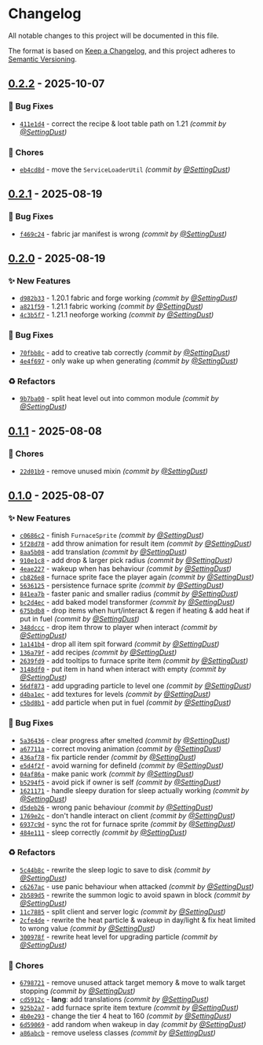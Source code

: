 # Changelog
All notable changes to this project will be documented in this file.

The format is based on [Keep a Changelog](https://keepachangelog.com/en/1.0.0/),
and this project adheres to [Semantic Versioning](https://semver.org/spec/v2.0.0.html).

## [0.2.2] - 2025-10-07
### :bug: Bug Fixes
- [`411e1d4`](https://github.com/CalypsoNebula/CalypsosMobs/commit/411e1d4a8109377edec91c068d20adc3cc394d64) - correct the recipe & loot table path on 1.21 *(commit by [@SettingDust](https://github.com/SettingDust))*

### :wrench: Chores
- [`eb4cd8d`](https://github.com/CalypsoNebula/CalypsosMobs/commit/eb4cd8d49aa8819f8a5972fc991ed37cd3aa4781) - move the `ServiceLoaderUtil` *(commit by [@SettingDust](https://github.com/SettingDust))*


## [0.2.1] - 2025-08-19
### :bug: Bug Fixes
- [`f469c24`](https://github.com/SettingDust/CalypsosMobs/commit/f469c242d12ad1f5373542e4f5352922e13813f5) - fabric jar manifest is wrong *(commit by [@SettingDust](https://github.com/SettingDust))*


## [0.2.0] - 2025-08-19
### :sparkles: New Features
- [`d982b33`](https://github.com/SettingDust/CalypsosMobs/commit/d982b33a9a6d6602f2d7edd99cf71e0674728fed) - 1.20.1 fabric and forge working *(commit by [@SettingDust](https://github.com/SettingDust))*
- [`a821f59`](https://github.com/SettingDust/CalypsosMobs/commit/a821f59ff9cee6192ac77e40a55f233a6a71663d) - 1.21.1 fabric working *(commit by [@SettingDust](https://github.com/SettingDust))*
- [`4c3b5f7`](https://github.com/SettingDust/CalypsosMobs/commit/4c3b5f74acf8d914bfcee21660c303c0ea2b9edd) - 1.21.1 neoforge working *(commit by [@SettingDust](https://github.com/SettingDust))*

### :bug: Bug Fixes
- [`70fbb8c`](https://github.com/SettingDust/CalypsosMobs/commit/70fbb8c3049e093595da067cb9486f559b29be5e) - add to creative tab correctly *(commit by [@SettingDust](https://github.com/SettingDust))*
- [`4e4f697`](https://github.com/SettingDust/CalypsosMobs/commit/4e4f697c2e01a6d98d6ee0a2393111f5b3f59922) - only wake up when generating *(commit by [@SettingDust](https://github.com/SettingDust))*

### :recycle: Refactors
- [`9b7ba00`](https://github.com/SettingDust/CalypsosMobs/commit/9b7ba002d2bc2fdb7f056f47718de61becb137c3) - split heat level out into common module *(commit by [@SettingDust](https://github.com/SettingDust))*


## [0.1.1] - 2025-08-08
### :wrench: Chores
- [`22d01b9`](https://github.com/SettingDust/CalypsosMobs/commit/22d01b9e33b84c8f03ef65aea2d965fd8c5a69a0) - remove unused mixin *(commit by [@SettingDust](https://github.com/SettingDust))*


## [0.1.0] - 2025-08-07
### :sparkles: New Features
- [`c0686c2`](https://github.com/SettingDust/CalypsosMobs/commit/c0686c292e4fbc82875c060c4bf3ab5141f80105) - finish `FurnaceSprite` *(commit by [@SettingDust](https://github.com/SettingDust))*
- [`5f28d78`](https://github.com/SettingDust/CalypsosMobs/commit/5f28d786bb5817f77006330d3e08021a25b09bd5) - add throw animation for result item *(commit by [@SettingDust](https://github.com/SettingDust))*
- [`8aa5b08`](https://github.com/SettingDust/CalypsosMobs/commit/8aa5b081eade2bd81e159f4ae706959f75f215e9) - add translation *(commit by [@SettingDust](https://github.com/SettingDust))*
- [`910e1c8`](https://github.com/SettingDust/CalypsosMobs/commit/910e1c8b6e01121b0a23253c0dc32236912684a7) - add drop & larger pick radius *(commit by [@SettingDust](https://github.com/SettingDust))*
- [`4eae227`](https://github.com/SettingDust/CalypsosMobs/commit/4eae227ceef5128d90912a080897712a298878e5) - wakeup when has behaviour *(commit by [@SettingDust](https://github.com/SettingDust))*
- [`cb826e8`](https://github.com/SettingDust/CalypsosMobs/commit/cb826e83888c567b95796975114b0288520f23f2) - furnace sprite face the player again *(commit by [@SettingDust](https://github.com/SettingDust))*
- [`5636125`](https://github.com/SettingDust/CalypsosMobs/commit/56361256b2001465e5e7b94f138b997336025031) - persistence furnace sprite *(commit by [@SettingDust](https://github.com/SettingDust))*
- [`841ea7b`](https://github.com/SettingDust/CalypsosMobs/commit/841ea7bde380b4cd374ef83e819085d3c62b5777) - faster panic and smaller radius *(commit by [@SettingDust](https://github.com/SettingDust))*
- [`bc2d4ec`](https://github.com/SettingDust/CalypsosMobs/commit/bc2d4ec4b924dd2b0d659a0eb7d4210fa06fa2d4) - add baked model transformer *(commit by [@SettingDust](https://github.com/SettingDust))*
- [`675bdb8`](https://github.com/SettingDust/CalypsosMobs/commit/675bdb8d7700f727ee15d53b29ce45de6bf39125) - drop items when hurt/interact & regen if heating & add heat if put in fuel *(commit by [@SettingDust](https://github.com/SettingDust))*
- [`348dccc`](https://github.com/SettingDust/CalypsosMobs/commit/348dcccdd7a7515b993dde6a093c9c48e6d79b8f) - drop item throw to player when interact *(commit by [@SettingDust](https://github.com/SettingDust))*
- [`1a141b4`](https://github.com/SettingDust/CalypsosMobs/commit/1a141b47bb38ace5605fbbef61152eb61442fcb5) - drop all item spit forward *(commit by [@SettingDust](https://github.com/SettingDust))*
- [`136a79f`](https://github.com/SettingDust/CalypsosMobs/commit/136a79fea2bc240f637d505b102545f042fdd305) - add recipes *(commit by [@SettingDust](https://github.com/SettingDust))*
- [`2639fd9`](https://github.com/SettingDust/CalypsosMobs/commit/2639fd9b937dd8eff1c89a4f88759858b1e2793a) - add tooltips to furnace sprite item *(commit by [@SettingDust](https://github.com/SettingDust))*
- [`3148df0`](https://github.com/SettingDust/CalypsosMobs/commit/3148df0e13a8869a900463024b0f45e22c6b65ed) - put item in hand when interact with empty *(commit by [@SettingDust](https://github.com/SettingDust))*
- [`56df873`](https://github.com/SettingDust/CalypsosMobs/commit/56df873e2614cf284bf4336ce04c5f169703542e) - add upgrading particle to level one *(commit by [@SettingDust](https://github.com/SettingDust))*
- [`d4ba1ec`](https://github.com/SettingDust/CalypsosMobs/commit/d4ba1ec381b8224490e61b60caeec912005aa45f) - add textures for levels *(commit by [@SettingDust](https://github.com/SettingDust))*
- [`c5bd8b1`](https://github.com/SettingDust/CalypsosMobs/commit/c5bd8b1bfc10a2e36edc30616677eebbfbb83e52) - add particle when put in fuel *(commit by [@SettingDust](https://github.com/SettingDust))*

### :bug: Bug Fixes
- [`5a36436`](https://github.com/SettingDust/CalypsosMobs/commit/5a364364a2998e88c779f3519b89b8f944412cf7) - clear progress after smelted *(commit by [@SettingDust](https://github.com/SettingDust))*
- [`a67711a`](https://github.com/SettingDust/CalypsosMobs/commit/a67711ad4df39d0480f54f3f8d7b11942c619511) - correct moving animation *(commit by [@SettingDust](https://github.com/SettingDust))*
- [`436af78`](https://github.com/SettingDust/CalypsosMobs/commit/436af78d15b4331c769a943f0799bca5cfd86776) - fix particle render *(commit by [@SettingDust](https://github.com/SettingDust))*
- [`e5d4f2f`](https://github.com/SettingDust/CalypsosMobs/commit/e5d4f2fc3b9a2f36c2c650dabe27e1fce9291b78) - avoid warning for defineId *(commit by [@SettingDust](https://github.com/SettingDust))*
- [`04af86a`](https://github.com/SettingDust/CalypsosMobs/commit/04af86a3cd140edd43ac814d552e688ff926de58) - make panic work *(commit by [@SettingDust](https://github.com/SettingDust))*
- [`b5294f5`](https://github.com/SettingDust/CalypsosMobs/commit/b5294f57cbb04b339a1954a8bd3057f465b82b5c) - avoid pick if owner is self *(commit by [@SettingDust](https://github.com/SettingDust))*
- [`1621171`](https://github.com/SettingDust/CalypsosMobs/commit/1621171a01c5814331e391cc975f022c7f7fd113) - handle sleepy duration for sleep actually working *(commit by [@SettingDust](https://github.com/SettingDust))*
- [`d5deb26`](https://github.com/SettingDust/CalypsosMobs/commit/d5deb26517de1e319c7519c2f5f47d9bc404a17e) - wrong panic behaviour *(commit by [@SettingDust](https://github.com/SettingDust))*
- [`1769e2c`](https://github.com/SettingDust/CalypsosMobs/commit/1769e2cd0371eadac198875e2ab5ef78dbb8e8da) - don't handle interact on client *(commit by [@SettingDust](https://github.com/SettingDust))*
- [`6937c9d`](https://github.com/SettingDust/CalypsosMobs/commit/6937c9d87716f45014d57db744ca54accd17ae1a) - sync the rot for furnace sprite *(commit by [@SettingDust](https://github.com/SettingDust))*
- [`484e111`](https://github.com/SettingDust/CalypsosMobs/commit/484e111e5037b52000ccbec669e6d5276180f331) - sleep correctly *(commit by [@SettingDust](https://github.com/SettingDust))*

### :recycle: Refactors
- [`5c44b8c`](https://github.com/SettingDust/CalypsosMobs/commit/5c44b8c22bc4ae74a7cfcc4653a8cbd71d931482) - rewrite the sleep logic to save to disk *(commit by [@SettingDust](https://github.com/SettingDust))*
- [`c6267ac`](https://github.com/SettingDust/CalypsosMobs/commit/c6267ac5348188e77cddad498a3f637b284df9c4) - use panic behaviour when attacked *(commit by [@SettingDust](https://github.com/SettingDust))*
- [`2b589d5`](https://github.com/SettingDust/CalypsosMobs/commit/2b589d513023297dbb6a54f5d695c20c74f958f7) - rewrite the summon logic to avoid spawn in block *(commit by [@SettingDust](https://github.com/SettingDust))*
- [`11c7885`](https://github.com/SettingDust/CalypsosMobs/commit/11c78855768f503bfacf557eab56bbefdaa4feb5) - split client and server logic *(commit by [@SettingDust](https://github.com/SettingDust))*
- [`2cfe4de`](https://github.com/SettingDust/CalypsosMobs/commit/2cfe4deb9e14357716af1de89f6674d070821c14) - rewrite the heat particle & wakeup in day/light & fix heat limited to wrong value *(commit by [@SettingDust](https://github.com/SettingDust))*
- [`300978f`](https://github.com/SettingDust/CalypsosMobs/commit/300978f98ee49c20c86f5c93478398cd9752e2d4) - rewrite heat level for upgrading particle *(commit by [@SettingDust](https://github.com/SettingDust))*

### :wrench: Chores
- [`6798721`](https://github.com/SettingDust/CalypsosMobs/commit/6798721f3acfd73361a3d1d002682fe626e57c6b) - remove unused attack target memory & move to walk target stopping *(commit by [@SettingDust](https://github.com/SettingDust))*
- [`cd5912c`](https://github.com/SettingDust/CalypsosMobs/commit/cd5912c957a818876140beeef8fdd45aba901825) - **lang**: add translations *(commit by [@SettingDust](https://github.com/SettingDust))*
- [`925b2a7`](https://github.com/SettingDust/CalypsosMobs/commit/925b2a7c4841f4dd791f6f11475b86e888081659) - add furnace sprite item texture *(commit by [@SettingDust](https://github.com/SettingDust))*
- [`4b0e293`](https://github.com/SettingDust/CalypsosMobs/commit/4b0e293e734ff97b481aa6fcf3f77b398980dc6f) - change the tier 4 heat to 160 *(commit by [@SettingDust](https://github.com/SettingDust))*
- [`6d59069`](https://github.com/SettingDust/CalypsosMobs/commit/6d590699dce731b9c0fa24d95bba843579b87fdf) - add random when wakeup in day *(commit by [@SettingDust](https://github.com/SettingDust))*
- [`a86abcb`](https://github.com/SettingDust/CalypsosMobs/commit/a86abcbac5d6fc0cd98ecf6a43fe89294d13c96b) - remove useless classes *(commit by [@SettingDust](https://github.com/SettingDust))*

[0.1.0]: https://github.com/SettingDust/CalypsosMobs/compare/0.0.0...0.1.0
[0.1.1]: https://github.com/SettingDust/CalypsosMobs/compare/0.1.0...0.1.1
[0.2.0]: https://github.com/SettingDust/CalypsosMobs/compare/0.1.1...0.2.0
[0.2.1]: https://github.com/SettingDust/CalypsosMobs/compare/0.2.0...0.2.1
[0.2.2]: https://github.com/CalypsoNebula/CalypsosMobs/compare/0.2.1...0.2.2

